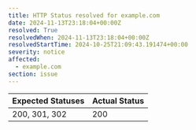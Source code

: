 ```yaml
---
title: HTTP Status resolved for example.com
date: 2024-11-13T23:18:04+00:00Z
resolved: True
resolvedWhen: 2024-11-13T23:18:04+00:00Z
resolvedStartTime: 2024-10-25T21:09:43.191474+00:00
severity: notice
affected:
  - example.com
section: issue
---
```


| Expected Statuses | Actual Status  |
|-------------------|----------------|
| 200, 301, 302 | 200 |
